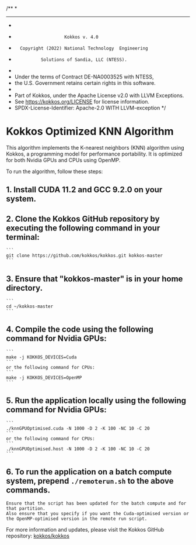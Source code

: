 /**
 * 
 * ************************************************************************
 *
 *                        Kokkos v. 4.0
 *       Copyright (2022) National Technology  Engineering
 *               Solutions of Sandia, LLC (NTESS).
 *
 * Under the terms of Contract DE-NA0003525 with NTESS,
 * the U.S. Government retains certain rights in this software.
 *
 * Part of Kokkos, under the Apache License v2.0 with LLVM Exceptions.
 * See https://kokkos.org/LICENSE for license information.
 * SPDX-License-Identifier: Apache-2.0 WITH LLVM-exception
 */
 

 # Kokkos Optimized KNN Algorithm
 
 This algorithm implements the K-nearest neighbors (KNN) algorithm using Kokkos, a programming model for performance portability. 
 It is optimized for both Nvidia GPUs and CPUs using OpenMP.
 
 To run the algorithm, follow these steps:
 
 ## 1. Install CUDA 11.2 and GCC 9.2.0 on your system.
 
 ## 2. Clone the Kokkos GitHub repository by executing the following command in your terminal:
    ```
    git clone https://github.com/kokkos/kokkos.git kokkos-master
    ```
 
 ## 3. Ensure that "kokkos-master" is in your home directory.
    ```
    cd ~/kokkos-master
    ```
 
 ## 4. Compile the code using the following command for Nvidia GPUs:
    ```
    make -j KOKKOS_DEVICES=Cuda
    ```
    or the following command for CPUs:
    ```
    make -j KOKKOS_DEVICES=OpenMP
    ```
 
 ## 5. Run the application locally using the following command for Nvidia GPUs:
    ```
    ./knnGPUOptimised.cuda -N 1000 -D 2 -K 100 -NC 10 -C 20
    ```
    or the following command for CPUs:
    ```
    ./knnGPUOptimised.host -N 1000 -D 2 -K 100 -NC 10 -C 20
    ```
 
 ## 6. To run the application on a batch compute system, prepend `./remoterun.sh` to the above commands.
    Ensure that the script has been updated for the batch compute and for that partition.
    Also ensure that you specify if you want the Cuda-optimised version or the OpenMP-optimised version in the remote run script.
 
 For more information and updates, please visit the Kokkos GitHub repository: [kokkos/kokkos](https://github.com/kokkos/kokkos)

